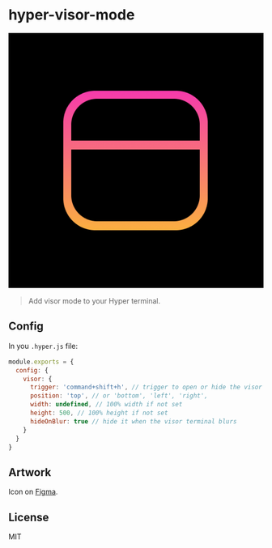 # hyper-visor-mode

<div text-align="center">
  <img src="./img/icon@2x.png">
</div>

> Add visor mode to your Hyper terminal.

## Config

In you `.hyper.js` file:

```js
module.exports = {
  config: {
    visor: {
      trigger: 'command+shift+h', // trigger to open or hide the visor terminal
      position: 'top', // or 'bottom', 'left', 'right',
      width: undefined, // 100% width if not set
      height: 500, // 100% height if not set
      hideOnBlur: true // hide it when the visor terminal blurs
    }
  }
}
```

## Artwork

Icon on [Figma](https://www.figma.com/file/N5iSJfGFNeOWCht6qGxaHMtj/hyper-visor?node-id=2%3A2).

## License

MIT

